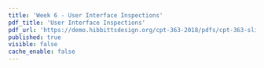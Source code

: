 ```yaml
---
title: 'Week 6 - User Interface Inspections'
pdf_title: 'User Interface Inspections'
pdf_url: 'https://demo.hibbittsdesign.org/cpt-363-2018/pdfs/cpt-363-slides-placeholder.pdf'
published: true
visible: false
cache_enable: false
---
```

